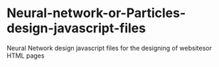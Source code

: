 # Neural-network-or-Particles-design-javascript-files
Neural Network design javascript files for the designing of websitesor HTML pages
